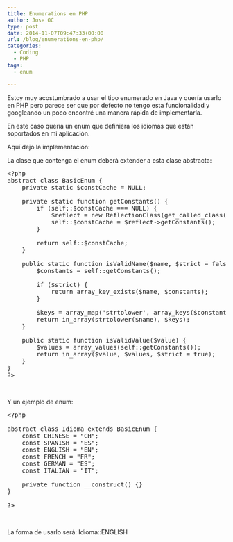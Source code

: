 ```yaml
---
title: Enumerations en PHP
author: Jose OC
type: post
date: 2014-11-07T09:47:33+00:00
url: /blog/enumerations-en-php/
categories:
  - Coding
  - PHP
tags:
  - enum

---
```

Estoy muy acostumbrado a usar el tipo enumerado en Java y quería usarlo en PHP pero parece ser que por defecto no tengo esta funcionalidad y googleando un poco encontré una manera rápida de implementarla.

En este caso quería un enum que definiera los idiomas que están soportados en mi aplicación.

Aquí dejo la implementación:

La clase que contenga el enum deberá extender a esta clase abstracta:

<pre class="lang:php decode:true ">&lt;?php
abstract class BasicEnum {
    private static $constCache = NULL;

    private static function getConstants() {
        if (self::$constCache === NULL) {
            $reflect = new ReflectionClass(get_called_class());
            self::$constCache = $reflect-&gt;getConstants();
        }

        return self::$constCache;
    }

    public static function isValidName($name, $strict = false) {
        $constants = self::getConstants();

        if ($strict) {
            return array_key_exists($name, $constants);
        }

        $keys = array_map('strtolower', array_keys($constants));
        return in_array(strtolower($name), $keys);
    }

    public static function isValidValue($value) {
        $values = array_values(self::getConstants());
        return in_array($value, $values, $strict = true);
    }
}
?&gt;</pre>

&nbsp;

Y un ejemplo de enum:

<pre class="lang:php decode:true ">&lt;?php

abstract class Idioma extends BasicEnum {
    const CHINESE = "CH";
    const SPANISH = "ES";
    const ENGLISH = "EN";
    const FRENCH = "FR";
    const GERMAN = "ES";
    const ITALIAN = "IT";

    private function __construct() {}
}

?&gt;</pre>

&nbsp;

La forma de usarlo será: <span class="lang:php decode:true  crayon-inline  ">Idioma::ENGLISH</span>